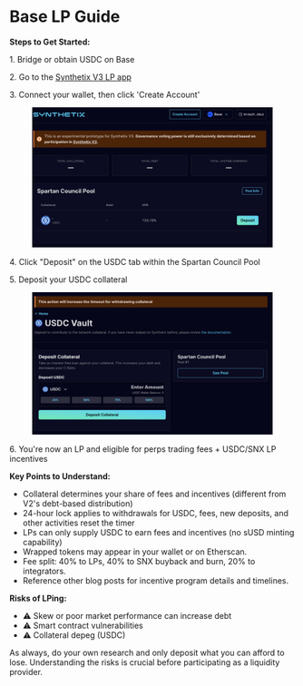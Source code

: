 # Base LP Guide

**Steps to Get Started:**

1\.  Bridge or obtain USDC on Base

2\.  Go to the [Synthetix V3 LP app](https://liquidity.synthetix.eth.limo/)

3\.  Connect your wallet, then click 'Create Account'

<figure><img src="../.gitbook/assets/CleanShot 2024-04-04 at 06.46.10@2x.png" alt=""><figcaption></figcaption></figure>

4\.  Click "Deposit" on the USDC tab within the Spartan Council Pool

5\.  Deposit your USDC collateral

<figure><img src="../.gitbook/assets/CleanShot 2024-04-04 at 06.46.42@2x.png" alt=""><figcaption></figcaption></figure>

6\.  You're now an LP and eligible for perps trading fees + USDC/SNX LP incentives

**Key Points to Understand:**

* Collateral determines your share of fees and incentives (different from V2's debt-based distribution)
* 24-hour lock applies to withdrawals for USDC, fees, new deposits, and other activities reset the timer
* LPs can only supply USDC to earn fees and incentives (no sUSD minting capability)
* Wrapped tokens may appear in your wallet or on Etherscan.
* Fee split: 40% to LPs, 40% to SNX buyback and burn, 20% to integrators.&#x20;
* Reference other blog posts for incentive program details and timelines.

**Risks of LPing:**

* ⚠️ Skew or poor market performance can increase debt
* ⚠️ Smart contract vulnerabilities
* ⚠️ Collateral depeg (USDC)

As always, do your own research and only deposit what you can afford to lose. Understanding the risks is crucial before participating as a liquidity provider.
